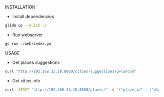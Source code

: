 INSTALLATION

- Install dependencies
```bash
glide up --quick -v
```
- Run webserver
```bash
go run ./web/index.go
```

USAGE
- Get places suggestions
```bash
curl "http://192.168.33.10:8080/cities-suggestions?q=london"
```
- Get cities info
```bash
curl -XPOST "http://192.168.33.10:8080/places/" -d '{"place_id" : ["b1a8b96daab5065cf4a08f953e577c34cdf769c0"]}'
```
